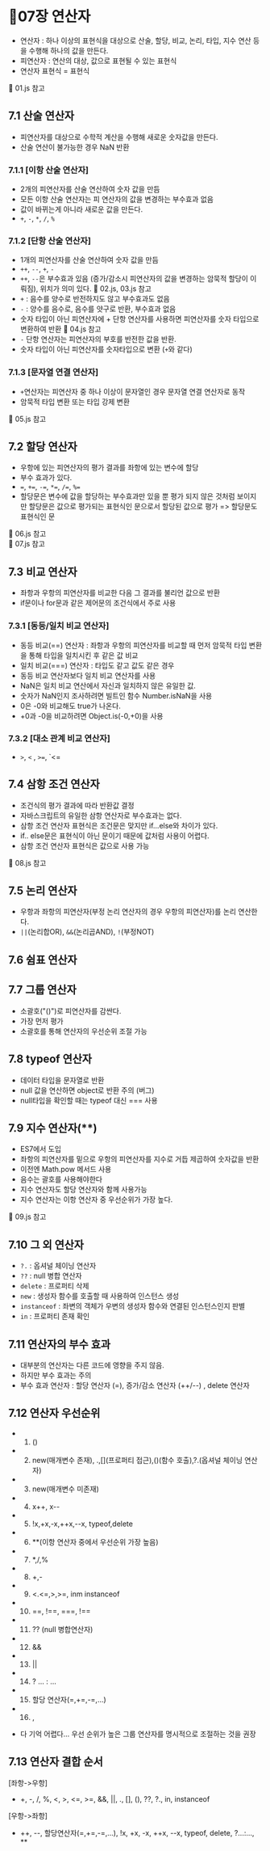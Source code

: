 # 🌵07장 연산자

- 연산자 : 하나 이상의 표현식을 대상으로 산술, 할당, 비교, 논리, 타입, 지수 연산 등을 수행해 하나의 값을 만든다.
- 피연산자 : 연산의 대상, 값으로 표현될 수 있는 표현식
- 연산자 표현식 = 표현식

🚀 01.js 참고

## 7.1 산술 연산자

- 피연산자를 대상으로 수학적 계산을 수행해 새로운 숫자값을 만든다.
- 산술 연산이 불가능한 경우 NaN 반환

### 7.1.1 [이항 산술 연산자]

- 2개의 피연산자를 산술 연산하여 숫자 값을 만듬
- 모든 이항 산술 연산자는 피 연산자의 값을 변경하는 부수효과 없음
- 값이 바뀌는게 아니라 새로운 값을 만든다.
- `+`, `-`, `*`, `/`, `%`

### 7.1.2 [단항 산술 연산자]

- 1개의 피연산자를 산술 연산하여 숫자 값을 만듬
- `++`, `--`, `+`, `-`
- `++`, `--`은 부수효과 있음 (증가/감소시 피연산자의 값을 변경하는 암묵적 할당이 이뤄짐), 위치가 의미 있다. 🚀 02.js, 03.js 참고
- `+` : 음수를 양수로 반전하지도 않고 부수효과도 없음
- `-` : 양수를 음수로, 음수를 얏구로 반환, 부수효과 없음
- 숫자 타입이 아닌 피연산자에 + 단항 연산자를 사용하면 피연산자를 숫자 타입으로 변환하여 반환 🚀 04.js 참고
- `-` 단항 연산자는 피연산자의 부호를 반전한 값을 반환.
- 숫자 타입이 아닌 피연산자를 숫자타입으로 변환 (`+`와 같다)

### 7.1.3 [문자열 연결 연산자]

- `+`연산자는 피연산자 중 하나 이상이 문자열인 경우 문자열 연결 연산자로 동작
- 암묵적 타입 변환 또는 타입 강제 변환

🚀 05.js 참고

## 7.2 할당 연산자

- 우항에 있는 피연산자의 평가 결과를 좌항에 있는 변수에 할당
- 부수 효과가 있다.
- `=`, `+=`, `-=`, `*=`, `/=`, `%=`
- 할당문은 변수에 값을 할당하는 부수효과만 있을 뿐 평가 되지 않은 것처럼 보이지만 할당문은 값으로 평가되는 표현식인 문으로서 할당된 값으로 평가
  => 할당문도 표현식인 문

🚀 06.js 참고  
🚀 07.js 참고

## 7.3 비교 연산자

- 좌항과 우항의 피연산자를 비교한 다음 그 결과를 불리언 값으로 반환
- if문이나 for문과 같은 제어문의 조건식에서 주로 사용

### 7.3.1 [동등/일치 비교 연산자]

- 동등 비교(==) 연산자 : 좌항과 우항의 피연산자를 비교할 때 먼저 암묵적 타입 변환을 통해 타입을 일치시킨 후 같은 값 비교
- 일치 비교(===) 연산자 : 타입도 같고 값도 같은 경우
- 동등 비교 연산자보다 일치 비교 연산자를 사용
- NaN은 일치 비교 연산에서 자신과 일치하지 않은 유일한 값.
- 숫자가 NaN인지 조사하려면 빌트인 함수 Number.isNaN을 사용
- 0은 -0와 비교해도 true가 나온다.
- +0과 -0을 비교하려면 Object.is(-0,+0)을 사용

### 7.3.2 [대소 관계 비교 연산자]

- `>`, `<` , `>=`, `<=

## 7.4 삼항 조건 연산자

- 조건식의 평가 결과에 따라 반환값 결정
- 자바스크립트의 유일한 삼항 연산자로 부수효과는 없다.
- 삼항 조건 연산자 표현식은 조건문은 맞지만 if...else와 차이가 있다.
- if.. else문은 표현식이 아닌 문이기 때문에 값처럼 사용이 어렵다.
- 삼항 조건 연산자 표현식은 값으로 사용 가능

🚀 08.js 참고

## 7.5 논리 연산자

- 우항과 좌항의 피연산자(부정 논리 연산자의 경우 우항의 피연산자)를 논리 연산한다.
- `||`(논리합OR), `&&`(논리곱AND), `!`(부정NOT)

## 7.6 쉼표 연산자

## 7.7 그룹 연산자

- 소괄호("()")로 피연산자를 감싼다.
- 가장 먼저 평가
- 소괄호를 통해 연산자의 우선순위 조절 가능

## 7.8 typeof 연산자

- 데이터 타입을 문자열로 반환
- null 값을 연산하면 object로 반환 주의 (버그)
- null타입을 확인할 때는 typeof 대신 === 사용

## 7.9 지수 연산자(\*\*)

- ES7에서 도입
- 좌항의 피연산자를 밑으로 우항의 피연산자를 지수로 거듭 제곱하여 숫자값을 반환
- 이전엔 Math.pow 메서드 사용
- 음수는 괄호를 사용해야한다
- 지수 연산자도 할당 연산자와 함께 사용가능
- 지수 연산자는 이항 연산자 중 우선순위가 가장 높다.

🚀 09.js 참고

## 7.10 그 외 연산자

- `?.` : 옵셔널 체이닝 연산자
- `??` : null 병합 연산자
- `delete` : 프로퍼티 삭제
- `new` : 생성자 함수를 호출할 때 사용하여 인스턴스 생성
- `instanceof` : 좌변의 객체가 우변의 생성자 함수와 연결된 인스턴스인지 판별
- `in` : 프로퍼티 존재 확인

## 7.11 연산자의 부수 효과

- 대부분의 연산자는 다른 코드에 영향을 주지 않음.
- 하지만 부수 효과는 주의
- 부수 효과 연산자 : 할당 연산자 (=), 증가/감소 연산자 (++/--) , delete 연산자

## 7.12 연산자 우선순위

- 1. ()
- 2. new(매개변수 존재), .,[](프로퍼티 접근),()(함수 호출),?.(옵셔널 체이닝 연산자)
- 3. new(매개변수 미존재)
- 4. x++, x--
- 5. !x,+x,-x,++x,--x, typeof,delete
- 6. \*\*(이항 연산자 중에서 우선순위 가장 높음)
- 7. \*,/,%
- 8. +,-
- 9. <.<=,>,>=, inm instanceof
- 10. ==, !==, ===, !==
- 11. ?? (null 병합연산자)
- 12. &&
- 13. ||
- 14. ? ... : ...
- 15. 할당 연산자(=,+=,-=,...)
- 16. ,

- 다 기억 어렵다... 우선 순위가 높은 그룹 연산자를 명시적으로 조절하는 것을 권장

## 7.13 연산자 결합 순서

[좌항->우항]

- +, -, /, %, <, >, <=, >=, &&, ||, ., [], (), ??, ?., in, instanceof

[우항->좌항]

- ++, --, 할당연산자(=,+=,-=,...), !x, +x, -x, ++x, --x, typeof, delete, ?...:..., \*\*
